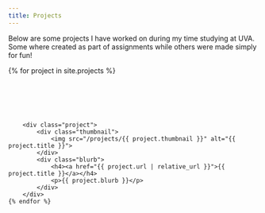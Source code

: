 ```yaml
---
title: Projects
---
```

<style>

    .project-container {
        display: flex;
        flex-wrap: wrap;
        gap: 2vh;
    }

    .project {
        display: flex;
        padding: 4%;
        box-shadow: inset 0 3px 5px rgba(0, 0, 0, 0.15);
        background-color: #f9f9f9;
        border-radius: 1vh;
    }

    .project p{
        font-size: small;
    }

    .thumbnail {
        box-shadow: 0 4px 8px 0 rgba(0, 0, 0, 0.2), 0 6px 20px 0 rgba(0, 0, 0, 0.19);
        flex: 1;
        width: 50%;
        height: 50%;
        border-radius: 2%;
        padding: 1%;
    }
    
    .thumbnail img {
        width: 100%;
        height: 100%;
        object-fit: cover;
    }

    .blurb {
        width: 50%;
        height: 50%;
        padding-left: 5%;
        padding-bottom; 5%;
        flex: 2;
    }

</style>

Below are some projects I have worked on during my time studying at UVA. Some where created as part of assignments while others were made simply for fun!

<div class="project-container">
    {% for project in site.projects %}

        <div class="project">
            <div class="thumbnail">
                <img src="/projects/{{ project.thumbnail }}" alt="{{ project.title }}">
            </div>
            <div class="blurb">
                <h4><a href="{{ project.url | relative_url }}">{{ project.title }}</a></h4>
                <p>{{ project.blurb }}</p>
            </div>
        </div>
    {% endfor %}

</div>